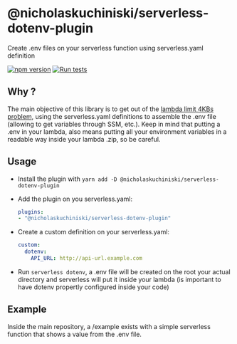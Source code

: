 # @nicholaskuchiniski/serverless-dotenv-plugin
Create .env files on your serverless function using serverless.yaml definition

[![npm version](https://badge.fury.io/js/%40nicholaskuchiniski%2Fserverless-dotenv-plugin.svg)](https://badge.fury.io/js/%40nicholaskuchiniski%2Fserverless-dotenv-plugin)
[![Run tests](https://github.com/NicholasKuchiniski/serverless-dotenv-plugin/actions/workflows/run-tests.yaml/badge.svg)](https://github.com/NicholasKuchiniski/serverless-dotenv-plugin/actions/workflows/run-tests.yaml)

## Why ?
The main objective of this library is to get out of the [lambda limit 4KBs problem](https://aws.amazon.com/premiumsupport/knowledge-center/lambda-environment-variable-size/#:~:text=The%20default%20quota%20value%20of,use%20an%20external%20data%20store.), using the serverless.yaml definitions to assemble the .env file (allowing to get variables through SSM, etc.). Keep in mind that putting a .env in your lambda, also means putting all your environment variables in a readable way inside your lambda .zip, so be careful.

## Usage

- Install the plugin with `yarn add -D @nicholaskuchiniski/serverless-dotenv-plugin`
- Add the plugin on you serverless.yaml:

  ```yaml
  plugins:
  - "@nicholaskuchiniski/serverless-dotenv-plugin"
  ```

- Create a custom definition on your serverless.yaml:
  ```yaml
  custom: 
    dotenv: 
      API_URL: http://api-url.example.com
  ```
- Run `serverless dotenv`, a .env file will be created on the root your actual directory and serverless will put it inside your lambda (is important to have dotenv propertly configured inside your code)

## Example
Inside the main repository, a /example exists with a simple serverless function that shows a value from the .env file.